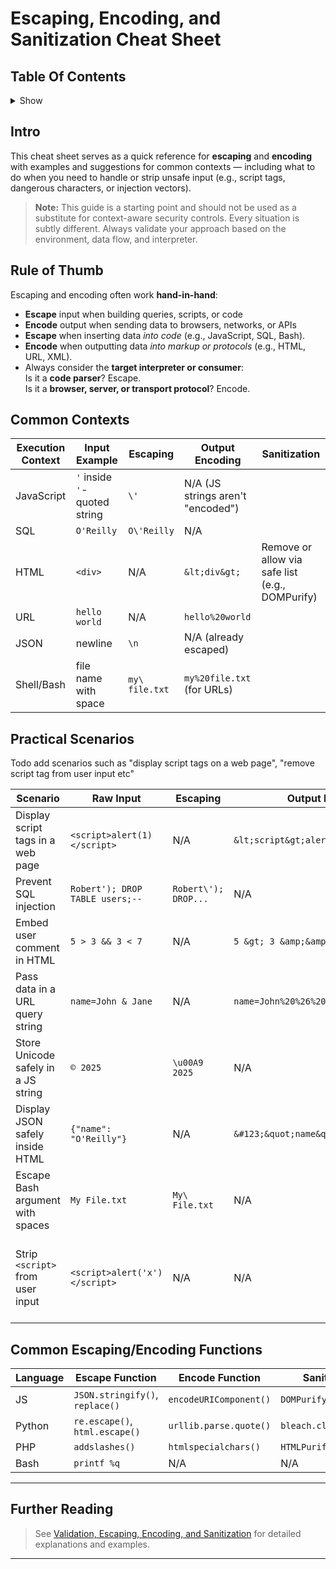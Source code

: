 # Escaping, Encoding, and Sanitization Cheat Sheet

## Table Of Contents
<details>
<summary>Show</summary>

- [Escaping, Encoding, and Sanitization Cheat Sheet](#escaping-encoding-and-sanitization-cheat-sheet)
  - [Table Of Contents](#table-of-contents)
  - [Intro](#intro)
  - [Rule of Thumb](#rule-of-thumb)
  - [Common Contexts](#common-contexts)
  - [Practical Scenarios](#practical-scenarios)
  - [Common Escaping/Encoding Functions](#common-escapingencoding-functions)
  - [Further Reading](#further-reading)

</details>

## Intro
This cheat sheet serves as a quick reference for **escaping** and **encoding** with examples and suggestions for common contexts — including what to do when you need to handle or strip unsafe input (e.g., script tags, dangerous characters, or injection vectors).

> **Note:** This guide is a starting point and should not be used as a substitute for context-aware security controls. Every situation is subtly different. Always validate your approach based on the environment, data flow, and interpreter.

## Rule of Thumb
Escaping and encoding often work **hand-in-hand**:
- **Escape** input when building queries, scripts, or code
- **Encode** output when sending data to browsers, networks, or APIs
- **Escape** when inserting data *into code* (e.g., JavaScript, SQL, Bash).
- **Encode** when outputting data *into markup or protocols* (e.g., HTML, URL, XML).
- Always consider the **target interpreter or consumer**:  
  Is it a **code parser**? Escape.  
  Is it a **browser, server, or transport protocol**? Encode.

## Common Contexts

| Execution Context | Input Example                 | Escaping                  | Output Encoding                   | Sanitization                                     |
|-------------------|-------------------------------|---------------------------|-----------------------------------|--------------------------------------------------|
| JavaScript        | `'` inside `'`-quoted string  | `\'`                      | N/A (JS strings aren't "encoded") |                                                  |
| SQL               | `O'Reilly`                    | `O\'Reilly`               | N/A                               |                                                  |
| HTML              | `<div>`                       | N/A                       | `&lt;div&gt;`                     | Remove or allow via safe list (e.g., DOMPurify)  |
| URL               | `hello world`                 | N/A                       | `hello%20world`                   |                                                  |
| JSON              | newline                       | `\n`                      | N/A (already escaped)             |                                                  |
| Shell/Bash        | file name with space          | `my\ file.txt`            | `my%20file.txt` (for URLs)        |                                                  |

## Practical Scenarios
Todo add scenarios such as "display script tags on a web page", "remove script tag from user input etc"

| Scenario                                 | Raw Input                       | Escaping                    | Output Encoding                         | Sanitization                                                  |
|------------------------------------------|---------------------------------|-----------------------------|-----------------------------------------|---------------------------------------------------------------|
| Display script tags in a web page        | `<script>alert(1)</script>`     | N/A                         | `&lt;script&gt;alert(1)&lt;/script&gt;` |                                                               |
| Prevent SQL injection                    | `Robert'); DROP TABLE users;--` | `Robert\'); DROP...`        | N/A                                     |                                                               |
| Embed user comment in HTML               | `5 > 3 && 3 < 7`                | N/A                         | `5 &gt; 3 &amp;&amp; 3 &lt; 7`          |                                                               |
| Pass data in a URL query string          | `name=John & Jane`              | N/A                         | `name=John%20%26%20Jane`                |                                                               |
| Store Unicode safely in a JS string      | `© 2025`                        | `\u00A9 2025`               | N/A                                     |                                                               |
| Display JSON safely inside HTML          | `{"name": "O'Reilly"}`          | N/A                         | `&#123;&quot;name&quot;:...&#125;`      |                                                               |
| Escape Bash argument with spaces         | `My File.txt`                   | `My\ File.txt`              | N/A                                     |                                                               |
| Strip `<script>` from user input         | `<script>alert('x')</script>`   | N/A                         | N/A                                     | `alert('x')` (using a sanitizer like DOMPurify, bleach, etc.) |

## Common Escaping/Encoding Functions

| Language | Escape Function                  | Encode Function                   | Sanitization                            |
|----------|----------------------------------|-----------------------------------|-----------------------------------------|
| JS       | `JSON.stringify()`, `replace()`  | `encodeURIComponent()`            | `DOMPurify.sanitize()`                  |
| Python   | `re.escape()`, `html.escape()`   | `urllib.parse.quote()`            | `bleach.clean()`                        |
| PHP      | `addslashes()`                   | `htmlspecialchars()`              | `HTMLPurifier`                          |
| Bash     | `printf %q`                      | N/A                               |  N/A                                    |

---

## Further Reading
> See [Validation, Escaping, Encoding, and Sanitization](./validation-escaping-encoding-sanitization.md) for detailed explanations and examples.

---
